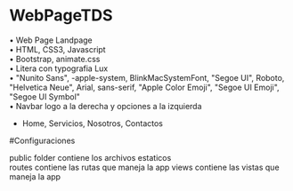 # WebPageTDS

• Web Page Landpage<br/>
• HTML, CSS3, Javascript<br/>
• Bootstrap, animate.css<br/>
• Litera con typografia Lux<br/>
• "Nunito Sans", -apple-system, BlinkMacSystemFont, "Segoe UI", Roboto, "Helvetica Neue", Arial, sans-serif, "Apple Color Emoji", "Segoe UI Emoji", "Segoe UI Symbol"<br/>
• Navbar logo a la derecha y opciones a la izquierda<br/>
- Home, Servicios, Nosotros, Contactos

#Configuraciones

 public folder contiene los archivos estaticos<br/>
 routes contiene las rutas que maneja la app
 views contiene las vistas que maneja la app